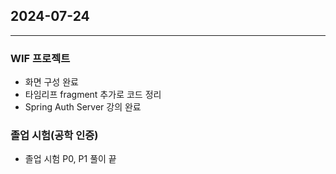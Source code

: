 ## 2024-07-24

-------------------

### WIF 프로젝트

- 화면 구성 완료
- 타임리프 fragment 추가로 코드 정리
- Spring Auth Server 강의 완료

### 졸업 시험(공학 인증)

- 졸업 시험 P0, P1 풀이 끝


